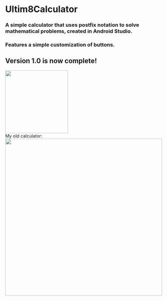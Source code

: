 # Ultim8Calculator

### A simple calculator that uses postfix notation to solve mathematical problems, created in Android Studio. <br>
### Features a simple customization of buttons. <br>

## **Version 1.0 is now complete!** <br>
<img src='https://github.com/84mu3lC3p4C7/Ultim8Calculator/assets/111708236/5630b526-593f-407e-84f3-93bfd54b32df' width='200'> <br>
My old calculator: <br>
<img src='https://github.com/84mu3lC3p4C7/Ultim8Calculator/assets/111708236/778ff072-165b-474d-b168-c1d7e8997fdc' width='500'>

